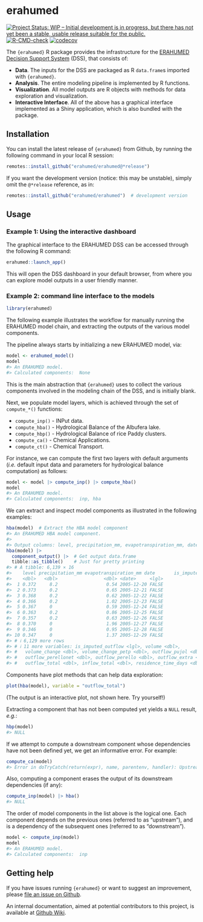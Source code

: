 
<!-- README.md is generated from README.Rmd. Please edit that file -->

# erahumed

<!-- badges: start -->

[![Project Status: WIP – Initial development is in progress, but there
has not yet been a stable, usable release suitable for the
public.](https://www.repostatus.org/badges/latest/wip.svg)](https://www.repostatus.org/#wip)
[![R-CMD-check](https://github.com/erahumed/erahumed/actions/workflows/R-CMD-check.yaml/badge.svg)](https://github.com/erahumed/erahumed/actions/workflows/R-CMD-check.yaml)
[![codecov](https://codecov.io/gh/erahumed/erahumed/graph/badge.svg?token=72POLBUEUR)](https://codecov.io/gh/erahumed/erahumed)
<!-- badges: end -->

The `{erahumed}` R package provides the infrastructure for the [ERAHUMED
Decision Support
System](https://www.erahumed.com/decision-support-system/) (DSS), that
consists of:

- **Data**. The inputs for the DSS are packaged as R `data.frame`s
  imported with `{erahumed}`.
- **Analysis**. The entire modeling pipeline is implemented by R
  functions.
- **Visualization**. All model outputs are R objects with methods for
  data exploration and visualization.
- **Interactive Interface**. All of the above has a graphical interface
  implemented as a Shiny application, which is also bundled with the
  package.

## Installation

You can install the latest release of `{erahumed}` from Github, by
running the following command in your local R session:

``` r
remotes::install_github("erahumed/erahumed@*release")
```

If you want the development version (notice: this may be unstable),
simply omit the `@*release` reference, as in:

``` r
remotes::install_github("erahumed/erahumed")  # development version
```

## Usage

### Example 1: Using the interactive dashboard

The graphical interface to the ERAHUMED DSS can be accessed through the
following R command:

``` r
erahumed::launch_app()
```

This will open the DSS dashboard in your default browser, from where you
can explore model outputs in a user friendly manner.

### Example 2: command line interface to the models

``` r
library(erahumed)
```

The following example illustrates the workflow for manually running the
ERAHUMED model chain, and extracting the outputs of the various model
components.

The pipeline always starts by initializing a new ERAHUMED model, via:

``` r
model <- erahumed_model()
model
#> An ERAHUMED model.
#> Calculated components:  None
```

This is the main abstraction that `{erahumed}` uses to collect the
various components involved in the modeling chain of the DSS, and is
initially blank.

Next, we populate model layers, which is achieved through the set of
`compute_*()` functions:

- `compute_inp()` - INPut data.
- `compute_hba()` - Hydrological Balance of the Albufera lake.
- `compute_hbp()` - Hydrological Balance of rice Paddy clusters.
- `compute_ca()` - Chemical Applications.
- `compute_ct()` - Chemical Transport.

For instance, we can compute the first two layers with default arguments
(*i.e.* default input data and parameters for hydrological balance
computation) as follows:

``` r
model <- model |> compute_inp() |> compute_hba()
model
#> An ERAHUMED model.
#> Calculated components:  inp, hba
```

We can extract and inspect model components as illustrated in the
following examples:

``` r
hba(model)  # Extract the HBA model component
#> An ERAHUMED HBA model component.
#> 
#> Output columns: level, precipitation_mm, evapotranspiration_mm, date, is_imputed_level, is_imputed_outflow, volume, volume_change, volume_change_petp, outflow_pujol, outflow_perellonet, outflow_perello, outflow_extra, outflow_total, inflow_total, residence_time_days
hba(model) |> 
  component_output() |>  # Get output data.frame
  tibble::as_tibble()    # Just for pretty printing
#> # A tibble: 6,139 × 16
#>    level precipitation_mm evapotranspiration_mm date       is_imputed_level
#>    <dbl>   <dbl>                 <dbl> <date>     <lgl>           
#>  1 0.372     8.2                  0.54 2005-12-20 FALSE           
#>  2 0.373     0.2                  0.65 2005-12-21 FALSE           
#>  3 0.368     0.2                  0.62 2005-12-22 FALSE           
#>  4 0.366     0.2                  1.02 2005-12-23 FALSE           
#>  5 0.367     0                    0.59 2005-12-24 FALSE           
#>  6 0.363     0.2                  0.86 2005-12-25 FALSE           
#>  7 0.357     0.2                  0.63 2005-12-26 FALSE           
#>  8 0.370     0                    1.96 2005-12-27 FALSE           
#>  9 0.346     0                    0.95 2005-12-28 FALSE           
#> 10 0.347     0                    1.37 2005-12-29 FALSE           
#> # ℹ 6,129 more rows
#> # ℹ 11 more variables: is_imputed_outflow <lgl>, volume <dbl>,
#> #   volume_change <dbl>, volume_change_petp <dbl>, outflow_pujol <dbl>,
#> #   outflow_perellonet <dbl>, outflow_perello <dbl>, outflow_extra <dbl>,
#> #   outflow_total <dbl>, inflow_total <dbl>, residence_time_days <dbl>
```

Components have plot methods that can help data exploration:

``` r
plot(hba(model), variable = "outflow_total")
```

(The output is an interactive plot, not shown here. Try yourself!)

Extracting a component that has not been computed yet yields a `NULL`
result, *e.g.*:

``` r
hbp(model)
#> NULL
```

If we attempt to compute a downstream component whose dependencies have
not been defined yet, we get an informative error. For example:

``` r
compute_ca(model)
#> Error in doTryCatch(return(expr), name, parentenv, handler): Upstream component 'hbp' of model must be computed first.
```

Also, computing a component erases the output of its downstream
dependencies (if any):

``` r
compute_inp(model) |> hba()
#> NULL
```

The order of model components in the list above is the logical one. Each
component depends on the previous ones (referred to as “upstream”), and
is a dependency of the subsequent ones (referred to as “downstream”).

``` r
model <- compute_inp(model)
model
#> An ERAHUMED model.
#> Calculated components:  inp
```

## Getting help

If you have issues running `{erahumed}` or want to suggest an
improvement, please [file an issue on
Github](https://github.com/erahumed/erahumed/issues).

An internal documentation, aimed at potential contributors to this
project, is available at [Github
Wiki](https://github.com/erahumed/erahumed/wiki).
